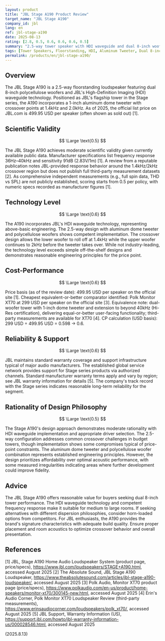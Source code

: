 ```yaml
---
layout: product
title: "JBL Stage A190 Product Review"
target_name: "JBL Stage A190"
company_id: jbl
lang: en
ref: jbl-stage-a190
date: 2025-08-13
rating: [2.8, 0.5, 0.6, 0.6, 0.6, 0.5]
summary: "2.5-way tower speaker with HDI waveguide and dual 8-inch woofers; moderate performance with above-basic engineering"
tags: [Tower Speakers, Floorstanding, HDI, Aluminum Tweeter, Dual 8-inch]
permalink: /products/en/jbl-stage-a190/
---
```


## Overview

The JBL Stage A190 is a 2.5-way floorstanding loudspeaker featuring dual 8-inch polycellulose woofers and JBL's High-Definition Imaging (HDI) waveguide technology. Positioned as JBL's flagship tower in the Stage series, the A190 incorporates a 1-inch aluminum dome tweeter with crossover points at 1.4kHz and 2.0kHz. As of 2025, the official list price on JBL.com is 499.95 USD per speaker (often shown as sold out) [1].

## Scientific Validity

$$ \Large \text{0.5} $$

The JBL Stage A190 achieves moderate scientific validity given currently available public data. Manufacturer specifications list frequency response 36Hz–40kHz and sensitivity 91dB (2.83V/1m) [1]. A review from a reputable publication notes JBL-provided response behavior around the 1.4kHz/2kHz crossover region but does not publish full third-party measurement datasets [2]. As comprehensive independent measurements (e.g., full spin data, THD vs SPL) are not publicly established, scoring starts from 0.5 per policy, with numeric specs recorded as manufacturer figures [1].

## Technology Level

$$ \Large \text{0.6} $$

The A190 incorporates JBL's HDI waveguide technology, representing above-basic engineering. The 2.5-way design with aluminum dome tweeter and polycellulose woofers shows competent implementation. The crossover design allows the lower woofer to roll off at 1.4kHz while the upper woofer continues to 2kHz before the tweeter takes over. While not industry-leading, the technology level exceeds simple off-the-shelf designs and demonstrates reasonable engineering principles for the price point.

## Cost-Performance

$$ \Large \text{0.6} $$

Price basis (as of the review date): 499.95 USD per speaker on the official site [1]. Cheapest equivalent-or-better comparator identified: Polk Monitor XT70 at 299 USD per speaker on the official site [3]. Equivalence note: dual-woofer tower with 1-inch dome tweeter and extension to beyond 40kHz (Hi-Res certification), delivering equal-or-better user-facing functionality; third-party measurements are available for XT70 [4]. CP calculation (USD basis): 299 USD ÷ 499.95 USD = 0.598 → 0.6.

## Reliability & Support

$$ \Large \text{0.6} $$

JBL maintains standard warranty coverage and support infrastructure typical of major audio manufacturers. The established global service network provides support for Stage series products via authorized channels. Standard manufacturer warranty terms apply and vary by region; see JBL warranty information for details [5]. The company's track record with the Stage series indicates reasonable long-term reliability for the segment.

## Rationality of Design Philosophy

$$ \Large \text{0.5} $$

The Stage A190's design approach demonstrates moderate rationality with HDI waveguide implementation and appropriate driver selection. The 2.5-way configuration addresses common crossover challenges in budget towers, though implementation shows some compromises typical of price-point constraints. The aluminum dome tweeter and polycellulose woofer combination represents established engineering principles. However, the design prioritizes affordability over optimal acoustic performance, with some measured irregularities indicating areas where further development could improve fidelity.

## Advice

The JBL Stage A190 offers reasonable value for buyers seeking dual 8-inch tower performance. The HDI waveguide technology and competent frequency response make it suitable for medium to large rooms. If seeking alternatives with different dispersion philosophies, consider horn-loaded options from competitors. For JBL enthusiasts, the A190 provides the brand's signature characteristics with adequate build quality. Ensure proper placement and room acoustics to optimize crossover behavior and overall presentation.

## References

[1] JBL, Stage A190 Home Audio Loudspeaker System (product page, price/specs), https://www.jbl.com/loudspeakers/STAGE+A190.html, accessed August 2025
[2] The Absolute Sound, JBL Stage A190 Loudspeaker, https://www.theabsolutesound.com/articles/jbl-stage-a190-loudspeaker/, accessed August 2025
[3] Polk Audio, Monitor XT70 product page (price/specs), https://www.polkaudio.com/en-us/product/home-speakers/monitor-xt70/300145-new.html, accessed August 2025
[4] Erin's Audio Corner, Polk Monitor XT70 Loudspeaker Review (third-party measurements), https://www.erinsaudiocorner.com/loudspeakers/polk_xt70/, accessed August 2025
[5] JBL Support, Warranty Information (US), https://support.jbl.com/howto/jbl-warranty-information-us/000028546.html, accessed August 2025

(2025.8.13)